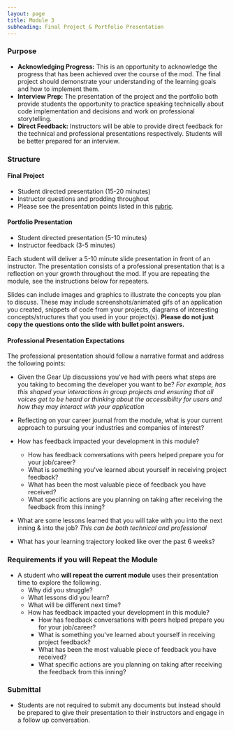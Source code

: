 ```yaml
---
layout: page
title: Module 3
subheading: Final Project & Portfolio Presentation
---
```


### Purpose

* **Acknowledging Progress:** This is an opportunity to acknowledge the progress that has been achieved over the course of the mod. The final project should demonstrate your understanding of the learning goals and how to implement them.
* **Interview Prep:** The presentation of the project and the portfolio both provide students the opportunity to practice speaking technically about code implementation and decisions and work on professional storytelling.
* **Direct Feedback:** Instructors will be able to provide direct feedback for the technical and professional presentations respectively. Students will be better prepared for an interview.

### Structure

#### Final Project
* Student directed presentation (15-20 minutes)
* Instructor questions and prodding throughout
* Please see the presentation points listed in this [rubric](../projects/sweater_weather/rubric).

#### Portfolio Presentation
* Student directed presentation (5-10 minutes)
* Instructor feedback (3-5 minutes)

Each student will deliver a 5-10 minute slide presentation in front of an instructor. The presentation consists of a professional presentation that is a reflection on your growth throughout the mod. If you are repeating the module, see the instructions below for repeaters.

Slides can include images and graphics to illustrate the concepts you plan to discuss. These may include screenshots/animated gifs of an application you created, snippets of code from your projects, diagrams of interesting concepts/structures that you used in your project(s). **Please do not just copy the questions onto the slide with bullet point answers.**

#### Professional Presentation Expectations
The professional presentation should follow a narrative format and address the following points:

* Given the Gear Up discussions you've had with peers what steps are you taking to becoming the developer you want to be?
*For example, has this shaped your interactions in group projects and ensuring that all voices get to be heard or thinking about the accessibility for users and how they may interact with your application*

* Reflecting on your career journal from the module, what is your current approach to pursuing your industries and companies of interest?

* How has feedback impacted your development in this module?
  - How has feedback conversations with peers helped prepare you for your job/career?
  - What is something you've learned about yourself in receiving project feedback?
  - What has been the most valuable piece of feedback you have received?
  - What specific actions are you planning on taking after receiving the feedback from this inning?

* What are some lessons learned that you will take with you into the next inning & into the job?
 *This can be both technical and professional*

* What has your learning trajectory looked like over the past 6 weeks?

### Requirements if you will Repeat the Module

* A student who **will repeat the current module** uses their presentation time to explore the following.
  * Why did you struggle?
  * What lessons did you learn?
  * What will be different next time?
  * How has feedback impacted your development in this module?
    - How has feedback conversations with peers helped prepare you for your job/career?
    - What is something you've learned about yourself in receiving project feedback?
    - What has been the most valuable piece of feedback you have received?
    - What specific actions are you planning on taking after receiving the feedback from this inning?

### Submittal

* Students are not required to submit any documents but instead should be prepared to give their presentation to their instructors and engage in a follow up conversation.
